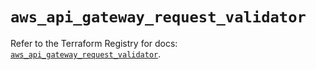 # `aws_api_gateway_request_validator`

Refer to the Terraform Registry for docs: [`aws_api_gateway_request_validator`](https://registry.terraform.io/providers/hashicorp/aws/5.83.1/docs/resources/api_gateway_request_validator).
